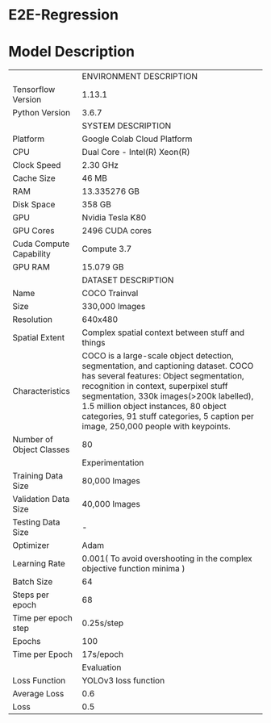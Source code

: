 # E2E-Regression

# Model Description
<table>
    <tr>
        <td></td>
        <td>ENVIRONMENT DESCRIPTION </td>
    </tr>
        <tr>
        <td>Tensorflow Version</td>
        <td>1.13.1</td>
    </tr>    
    <tr>
        <td>Python Version</td>
        <td>3.6.7</td>
    </tr>    
    <tr>
        <td></td>
        <td>SYSTEM DESCRIPTION</td>
    </tr>    
    <tr>
        <td>Platform</td>
        <td>Google Colab Cloud Platform</td>
    </tr>    
    <tr>
        <td>CPU</td>
        <td>Dual Core - Intel(R) Xeon(R)</td>
    </tr>    
    <tr>
        <td>Clock Speed</td>
        <td>2.30 GHz</td>
    </tr>    
    <tr>
        <td>Cache Size</td>
        <td>46 MB</td>
    </tr>    
    <tr>
        <td>RAM</td>
        <td>13.335276 GB</td>
    </tr>    
    <tr>
        <td>Disk Space</td>
        <td>358 GB</td>
    </tr>    
    <tr>
        <td>GPU</td>
        <td>Nvidia Tesla K80</td>
    </tr>    
    <tr>
        <td>GPU Cores</td>
        <td>2496 CUDA cores</td>
    </tr>    
    <tr>
        <td>Cuda Compute Capability</td>
        <td>Compute 3.7</td>
    </tr>    
    <tr>
        <td>GPU RAM</td>
        <td>15.079 GB</td>
    </tr>    
    <tr>
        <td></td>
        <td>DATASET DESCRIPTION</td>
    </tr>    
    <tr>
        <td>Name</td>
        <td>COCO Trainval</td>
    </tr>    
     <tr>
        <td>Size</td>
        <td>330,000 Images</td>
    </tr> 
         <tr>
        <td>Resolution</td>
        <td>640x480</td>
    </tr> 
    <tr>
        <td>Spatial Extent</td>
        <td>Complex spatial context between stuff and things</td>
    </tr> 
        <tr>
        <td>Characteristics</td>
        <td>COCO is a large-scale object detection, segmentation, and captioning dataset. COCO has several features: Object segmentation, recognition in context, superpixel stuff segmentation, 330k images(>200k labelled), 1.5 million object instances, 80 object categories, 91 stuff categories, 5 caption per image, 250,000 people with keypoints.</td>
    </tr> 
        <tr>
        <td>Number of Object Classes</td>
        <td>80</td>
    </tr> 
        <tr>
        <td></td>
        <td>Experimentation</td>
    </tr> 
        <tr>
        <td>Training Data Size</td>
        <td>80,000 Images</td>
    </tr> 
        <tr>
        <td>Validation Data Size</td>
        <td>40,000 Images</td>
    </tr> 
        <tr>
        <td>Testing Data Size</td>
        <td>-</td>
    </tr> 
    <tr>
        <td>Optimizer</td>
        <td>Adam</td>
    </tr> 
    <tr>
        <td>Learning Rate</td>
        <td>0.001( To avoid overshooting in the complex objective function minima )</td>
    </tr> 
    <tr>
        <td>Batch Size</td>
        <td>64</td>
    </tr> 
    <tr>
        <td>Steps per epoch</td>
        <td>68</td>
    </tr> 
    <tr>
        <td>Time per epoch step</td>
        <td>0.25s/step</td>
    </tr> 
    <tr>
        <td>Epochs</td>
        <td>100</td>
    </tr> 
    <tr>
        <td>Time per Epoch</td>
        <td>17s/epoch</td>
    </tr> 
    <tr>
        <td></td>
        <td>Evaluation</td>
    </tr> 
    <tr>
        <td>Loss Function</td>
        <td>YOLOv3 loss function</td>
    </tr> 
    <tr>
        <td>Average Loss</td>
        <td>0.6</td>
    </tr> 
    <tr>
        <td>Loss</td>
        <td>0.5</td>
    </tr> 
      
</table>
